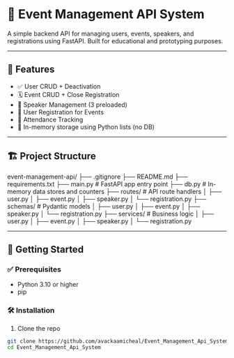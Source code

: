# 🎉 Event Management API System

A simple backend API for managing users, events, speakers, and registrations using FastAPI. Built for educational and prototyping purposes.

---

## 🧩 Features

- ✅ User CRUD + Deactivation
- 🗓️ Event CRUD + Close Registration
- 🎤 Speaker Management (3 preloaded)
- 📝 User Registration for Events
- 📌 Attendance Tracking
- 🧠 In-memory storage using Python lists (no DB)

---

## 🏗️ Project Structure

event-management-api/
├── .gitignore
├── README.md
├── requirements.txt
├── main.py # FastAPI app entry point
├── db.py # In-memory data stores and counters
├── routes/ # API route handlers
│ ├── user.py
│ ├── event.py
│ ├── speaker.py
│ └── registration.py
├── schemas/ # Pydantic models
│ ├── user.py
│ ├── event.py
│ ├── speaker.py
│ └── registration.py
├── services/ # Business logic
│ ├── user.py
│ ├── event.py
│ ├── speaker.py
│ └── registration.py


---

## 🚀 Getting Started

### ✅ Prerequisites

- Python 3.10 or higher
- pip

### 🛠️ Installation

1. Clone the repo

```bash
git clone https://github.com/avackaamicheal/Event_Management_Api_System.git
cd Event_Management_Api_System

